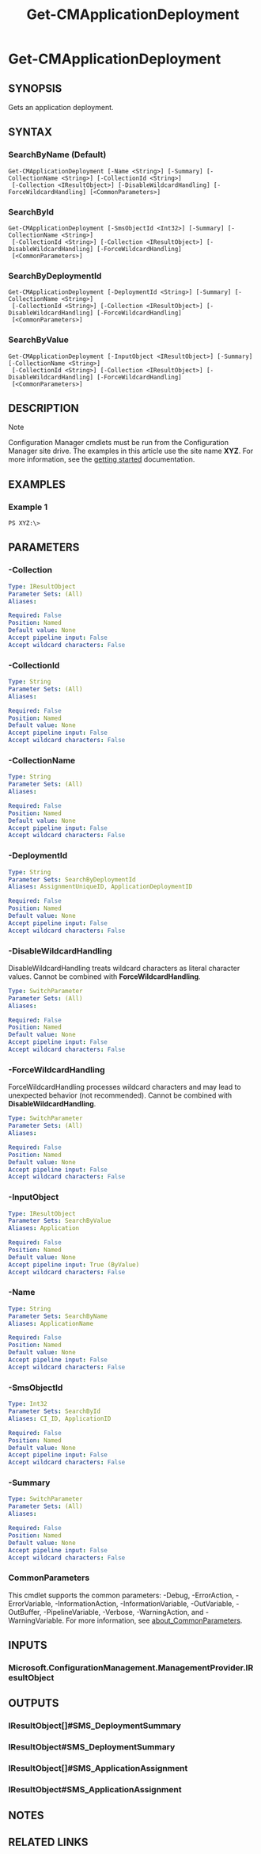 ﻿---
description: Gets an application deployment.
external help file: AdminUI.PS.Deployments.dll-Help.xml
Module Name: ConfigurationManager
ms.date: 05/02/2019
schema: 2.0.0
title: Get-CMApplicationDeployment
---

# Get-CMApplicationDeployment

## SYNOPSIS
Gets an application deployment.

## SYNTAX

### SearchByName (Default)
```
Get-CMApplicationDeployment [-Name <String>] [-Summary] [-CollectionName <String>] [-CollectionId <String>]
 [-Collection <IResultObject>] [-DisableWildcardHandling] [-ForceWildcardHandling] [<CommonParameters>]
```

### SearchById
```
Get-CMApplicationDeployment [-SmsObjectId <Int32>] [-Summary] [-CollectionName <String>]
 [-CollectionId <String>] [-Collection <IResultObject>] [-DisableWildcardHandling] [-ForceWildcardHandling]
 [<CommonParameters>]
```

### SearchByDeploymentId
```
Get-CMApplicationDeployment [-DeploymentId <String>] [-Summary] [-CollectionName <String>]
 [-CollectionId <String>] [-Collection <IResultObject>] [-DisableWildcardHandling] [-ForceWildcardHandling]
 [<CommonParameters>]
```

### SearchByValue
```
Get-CMApplicationDeployment [-InputObject <IResultObject>] [-Summary] [-CollectionName <String>]
 [-CollectionId <String>] [-Collection <IResultObject>] [-DisableWildcardHandling] [-ForceWildcardHandling]
 [<CommonParameters>]
```

## DESCRIPTION

> [!NOTE]
> Configuration Manager cmdlets must be run from the Configuration Manager site drive.
> The examples in this article use the site name **XYZ**. For more information, see the
> [getting started](/powershell/sccm/overview) documentation.

## EXAMPLES

### Example 1
```
PS XYZ:\>
```

## PARAMETERS

### -Collection
```yaml
Type: IResultObject
Parameter Sets: (All)
Aliases:

Required: False
Position: Named
Default value: None
Accept pipeline input: False
Accept wildcard characters: False
```

### -CollectionId
```yaml
Type: String
Parameter Sets: (All)
Aliases:

Required: False
Position: Named
Default value: None
Accept pipeline input: False
Accept wildcard characters: False
```

### -CollectionName
```yaml
Type: String
Parameter Sets: (All)
Aliases:

Required: False
Position: Named
Default value: None
Accept pipeline input: False
Accept wildcard characters: False
```

### -DeploymentId
```yaml
Type: String
Parameter Sets: SearchByDeploymentId
Aliases: AssignmentUniqueID, ApplicationDeploymentID

Required: False
Position: Named
Default value: None
Accept pipeline input: False
Accept wildcard characters: False
```

### -DisableWildcardHandling
DisableWildcardHandling treats wildcard characters as literal character values. Cannot be combined with **ForceWildcardHandling**.

```yaml
Type: SwitchParameter
Parameter Sets: (All)
Aliases:

Required: False
Position: Named
Default value: None
Accept pipeline input: False
Accept wildcard characters: False
```

### -ForceWildcardHandling
ForceWildcardHandling processes wildcard characters and may lead to unexpected behavior (not recommended). Cannot be combined with **DisableWildcardHandling**.

```yaml
Type: SwitchParameter
Parameter Sets: (All)
Aliases:

Required: False
Position: Named
Default value: None
Accept pipeline input: False
Accept wildcard characters: False
```

### -InputObject
```yaml
Type: IResultObject
Parameter Sets: SearchByValue
Aliases: Application

Required: False
Position: Named
Default value: None
Accept pipeline input: True (ByValue)
Accept wildcard characters: False
```

### -Name
```yaml
Type: String
Parameter Sets: SearchByName
Aliases: ApplicationName

Required: False
Position: Named
Default value: None
Accept pipeline input: False
Accept wildcard characters: False
```

### -SmsObjectId
```yaml
Type: Int32
Parameter Sets: SearchById
Aliases: CI_ID, ApplicationID

Required: False
Position: Named
Default value: None
Accept pipeline input: False
Accept wildcard characters: False
```

### -Summary
```yaml
Type: SwitchParameter
Parameter Sets: (All)
Aliases:

Required: False
Position: Named
Default value: None
Accept pipeline input: False
Accept wildcard characters: False
```

### CommonParameters
This cmdlet supports the common parameters: -Debug, -ErrorAction, -ErrorVariable, -InformationAction, -InformationVariable, -OutVariable, -OutBuffer, -PipelineVariable, -Verbose, -WarningAction, and -WarningVariable. For more information, see [about_CommonParameters](http://go.microsoft.com/fwlink/?LinkID=113216).

## INPUTS

### Microsoft.ConfigurationManagement.ManagementProvider.IResultObject

## OUTPUTS

### IResultObject[]#SMS_DeploymentSummary

### IResultObject#SMS_DeploymentSummary

### IResultObject[]#SMS_ApplicationAssignment

### IResultObject#SMS_ApplicationAssignment

## NOTES

## RELATED LINKS
